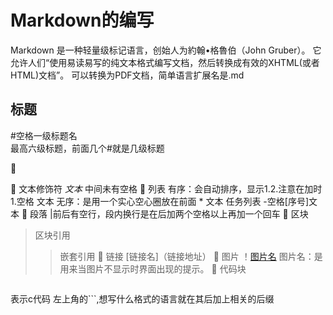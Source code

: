 # Markdown的编写             
Markdown 是一种轻量级标记语言，创始人为約翰•格魯伯（John Gruber）。 它允许人们“使用易读易写的纯文本格式编写文档，然后转换成有效的XHTML(或者HTML)文档”。
可以转换为PDF文档，简单语言扩展名是.md
## 标题
#空格一级标题名             
最高六级标题，前面几个#就是几级标题








	


	文本修饰符
*文本*
中间未有空格
	列表
有序：会自动排序，显示1.2.注意在加时1.空格 文本
无序：是用一个实心空心圈放在前面  * 文本
任务列表
-空格[序号]文本
	段落
|前后有空行，段内换行是在后加两个空格以上再加一个回车
	区块
>区块引用
>>嵌套引用
	链接
[链接名]（链接地址）
	图片
！[图片名](图片地址)
图片名：是用来当图片不显示时界面出现的提示。
	代码块
```c
```
表示c代码
左上角的```,想写什么格式的语言就在其后加上相关的后缀
